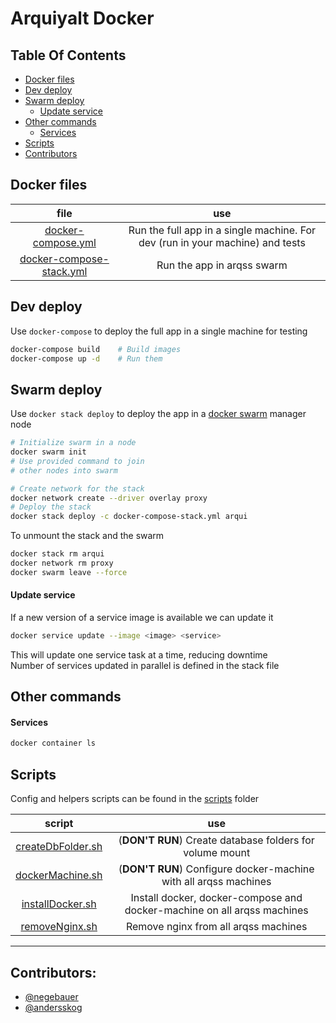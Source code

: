 # Arquiyalt Docker

## Table Of Contents

- [Docker files](#docker-files)
- [Dev deploy](#dev-deploy)
- [Swarm deploy](#swarm-deploy)
  - [Update service](#update-service)
- [Other commands](#other-commands)
  - [Services](#services)
- [Scripts](#scripts)
- [Contributors](#contributors)

## Docker files

|file|use|
|:--:|:-:|
|[docker-compose.yml](docker-compose.yml)|Run the full app in a single machine. For dev (run in your machine) and tests|
|[docker-compose-stack.yml](docker-compose-stack.yml)|Run the app in arqss swarm|

## Dev deploy

Use `docker-compose` to deploy the full app in a single machine for testing

```bash
docker-compose build    # Build images
docker-compose up -d    # Run them
```

## Swarm deploy

Use `docker stack deploy` to deploy the app in a [docker swarm](https://docs.docker.com/engine/swarm/) manager node

```bash
# Initialize swarm in a node
docker swarm init
# Use provided command to join
# other nodes into swarm

# Create network for the stack
docker network create --driver overlay proxy
# Deploy the stack
docker stack deploy -c docker-compose-stack.yml arqui
```

To unmount the stack and the swarm

```bash
docker stack rm arqui
docker network rm proxy
docker swarm leave --force
```

#### Update service

If a new version of a service image is available we can update it

```bash
docker service update --image <image> <service>
```

This will update one service task at a time, reducing downtime  
Number of services updated in parallel is defined in the stack file

## Other commands

#### Services

```bash
docker container ls
```

## Scripts

Config and helpers scripts can be found in the [scripts](scripts) folder

|script|use|
|:--:|:--:|
|[createDbFolder.sh](scripts/createDbFolder.sh)|(**DON'T RUN**) Create database folders for volume mount|
|[dockerMachine.sh](scripts/dockerMachine.sh)|(**DON'T RUN**) Configure docker-machine with all arqss machines|
|[installDocker.sh](scripts/installDocker.sh)|Install docker, docker-compose and docker-machine on all arqss machines|
|[removeNginx.sh](scripts/removeNginx.sh)|Remove nginx from all arqss machines|

***

## Contributors:

- [@negebauer](https://github.com/negebauer)
- [@andersskog](https://github.com/andersskog)
